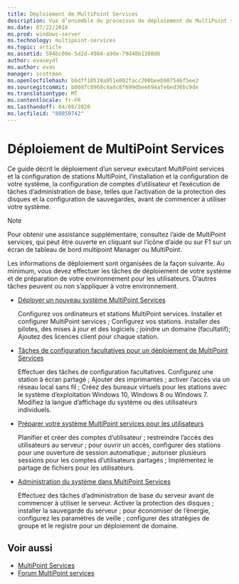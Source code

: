 ```yaml
---
title: Déploiement de MultiPoint Services
description: Vue d’ensemble du processus de déploiement de MultiPoint services
ms.date: 07/22/2016
ms.prod: windows-server
ms.technology: multipoint-services
ms.topic: article
ms.assetid: 594bc09e-5d2d-4984-a9de-79d40b1308d6
author: evaseydl
ms.author: evas
manager: scottman
ms.openlocfilehash: b6dff10519a951e002facc200beeb987546f5ee2
ms.sourcegitcommit: b00d7c8968c4adc8f699dbee694afe6ed36bc9de
ms.translationtype: MT
ms.contentlocale: fr-FR
ms.lasthandoff: 04/08/2020
ms.locfileid: "80859742"
---
```

# <a name="deploying-multipoint-services"></a>Déploiement de MultiPoint Services
Ce guide décrit le déploiement d’un serveur exécutant MultiPoint services et la configuration de stations MultiPoint, l’installation et la configuration de votre système, la configuration de comptes d’utilisateur et l’exécution de tâches d’administration de base, telles que l’activation de la protection des disques et la configuration de sauvegardes, avant de commencer à utiliser votre système.  
  
> [!NOTE]  
> Pour obtenir une assistance supplémentaire, consultez l’aide de MultiPoint services, qui peut être ouverte en cliquant sur l’icône d’aide ou sur F1 sur un écran de tableau de bord multipoint Manager ou MultiPoint.  
  
Les informations de déploiement sont organisées de la façon suivante. Au minimum, vous devez effectuer les tâches de déploiement de votre système et de préparation de votre environnement pour les utilisateurs. D’autres tâches peuvent ou non s’appliquer à votre environnement. 
-   [Déployer un nouveau système MultiPoint Services](Deploy-a-new-MultiPoint-services-system.md)  
  
    Configurez vos ordinateurs et stations MultiPoint services. Installer et configurer MultiPoint services ; Configurez vos stations. installer des pilotes, des mises à jour et des logiciels ; joindre un domaine (facultatif); Ajoutez des licences client pour chaque station.  
  
-   [Tâches de configuration facultatives pour un déploiement de MultiPoint Services](Optional-configuration-tasks-for-a-MultiPoint-services-deployment.md)  
  
    Effectuer des tâches de configuration facultatives. Configurez une station à écran partagé ; Ajouter des imprimantes ; activer l’accès via un réseau local sans fil ; Créez des bureaux virtuels pour les stations avec le système d’exploitation Windows 10, Windows 8 ou Windows 7. Modifiez la langue d’affichage du système ou des utilisateurs individuels.  
  
-   [Préparer votre système MultiPoint services pour les utilisateurs](Prepare-your-MultiPoint-services-system-for-users.md)  
  
    Planifier et créer des comptes d’utilisateur ; restreindre l’accès des utilisateurs au serveur ; pour ouvrir un accès, configurer des stations pour une ouverture de session automatique ; autoriser plusieurs sessions pour les comptes d’utilisateurs partagés ; Implémentez le partage de fichiers pour les utilisateurs.  
  
-   [Administration du système dans MultiPoint Services](System-administration-in-MultiPoint-services.md)  
  
    Effectuez des tâches d’administration de base du serveur avant de commencer à utiliser le serveur. Activer la protection des disques ; installer la sauvegarde du serveur ; pour économiser de l’énergie, configurez les paramètres de veille ; configurer des stratégies de groupe et le registre pour un déploiement de domaine.  
  
## <a name="see-also"></a>Voir aussi  
  
- [MultiPoint Services](MultiPoint-Services.md)
-   [Forum MultiPoint services](https://social.technet.microsoft.com/Forums/windowsserver/home?forum=windowsmultipointserver&filter=alltypes&sort=lastpostdesc)  
  
